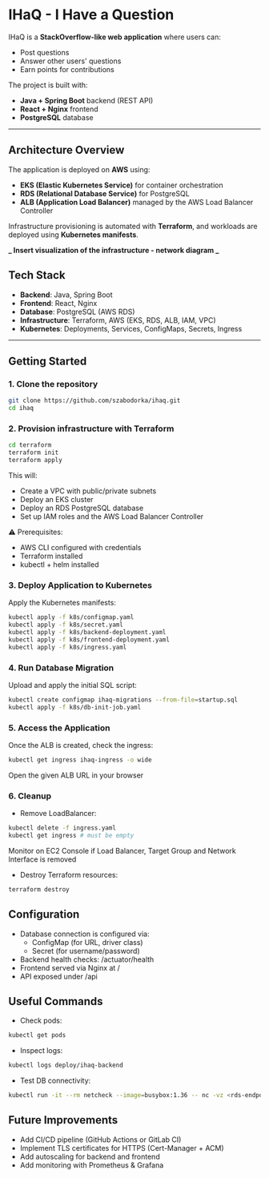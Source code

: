 # IHaQ - I Have a Question

IHaQ is a **StackOverflow-like web application** where users can:

- Post questions
- Answer other users' questions
- Earn points for contributions

The project is built with:

- **Java + Spring Boot** backend (REST API)
- **React + Nginx** frontend
- **PostgreSQL** database

---

## Architecture Overview

The application is deployed on **AWS** using:

- **EKS (Elastic Kubernetes Service)** for container orchestration
- **RDS (Relational Database Service)** for PostgreSQL
- **ALB (Application Load Balancer)** managed by the AWS Load Balancer Controller

Infrastructure provisioning is automated with **Terraform**, and workloads are deployed using **Kubernetes manifests**.

**_ Insert visualization of the infrastructure - network diagram _**

## Tech Stack

- **Backend**: Java, Spring Boot
- **Frontend**: React, Nginx
- **Database**: PostgreSQL (AWS RDS)
- **Infrastructure**: Terraform, AWS (EKS, RDS, ALB, IAM, VPC)
- **Kubernetes**: Deployments, Services, ConfigMaps, Secrets, Ingress

---

## Getting Started

### 1. Clone the repository

```bash
git clone https://github.com/szabodorka/ihaq.git
cd ihaq
```

### 2. Provision infrastructure with Terraform

```bash
cd terraform
terraform init
terraform apply
```

This will:

- Create a VPC with public/private subnets
- Deploy an EKS cluster
- Deploy an RDS PostgreSQL database
- Set up IAM roles and the AWS Load Balancer Controller

⚠️ Prerequisites:

- AWS CLI configured with credentials
- Terraform installed
- kubectl + helm installed

### 3. Deploy Application to Kubernetes

Apply the Kubernetes manifests:

```bash
kubectl apply -f k8s/configmap.yaml
kubectl apply -f k8s/secret.yaml
kubectl apply -f k8s/backend-deployment.yaml
kubectl apply -f k8s/frontend-deployment.yaml
kubectl apply -f k8s/ingress.yaml
```

### 4. Run Database Migration

Upload and apply the initial SQL script:

```bash
kubectl create configmap ihaq-migrations --from-file=startup.sql
kubectl apply -f k8s/db-init-job.yaml
```

### 5. Access the Application

Once the ALB is created, check the ingress:

```bash
kubectl get ingress ihaq-ingress -o wide
```

Open the given ALB URL in your browser

### 6. Cleanup

- Remove LoadBalancer:

```bash
kubectl delete -f ingress.yaml
kubectl get ingress # must be empty
```

Monitor on EC2 Console if Load Balancer, Target Group and Network Interface is removed

- Destroy Terraform resources:

```bash
terraform destroy
```

## Configuration

- Database connection is configured via:
  - ConfigMap (for URL, driver class)
  - Secret (for username/password)
- Backend health checks: /actuator/health
- Frontend served via Nginx at /
- API exposed under /api

## Useful Commands

- Check pods:

```bash
kubectl get pods
```

- Inspect logs:

```bash
kubectl logs deploy/ihaq-backend
```

- Test DB connectivity:

```bash
kubectl run -it --rm netcheck --image=busybox:1.36 -- nc -vz <rds-endpoint> 5432
```

## Future Improvements

- Add CI/CD pipeline (GitHub Actions or GitLab CI)
- Implement TLS certificates for HTTPS (Cert-Manager + ACM)
- Add autoscaling for backend and frontend
- Add monitoring with Prometheus & Grafana
